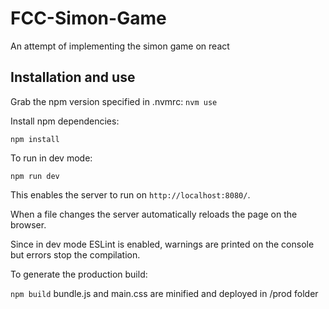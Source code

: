 # FCC-Simon-Game
An attempt of implementing the simon game on react


## Installation and use
Grab the npm version specified in .nvmrc:
`nvm use`

Install npm dependencies:

`npm install`

To run in dev mode:

`npm run dev`

This enables the server to run on `http://localhost:8080/`.

When a file changes the server automatically reloads the page on the browser.


Since in dev mode ESLint is enabled, warnings are printed on the console but errors stop the compilation.

To generate the production build:

`npm build`
bundle.js and main.css are minified and deployed in /prod folder
